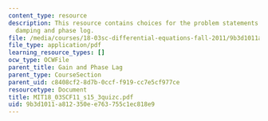 ```yaml
---
content_type: resource
description: This resource contains choices for the problem statements related to
  damping and phase log.
file: /media/courses/18-03sc-differential-equations-fall-2011/9b3d1011a812350ee763755c1ec818e9_MIT18_03SCF11_s15_3quizc.pdf
file_type: application/pdf
learning_resource_types: []
ocw_type: OCWFile
parent_title: Gain and Phase Lag
parent_type: CourseSection
parent_uid: c8408cf2-8d7b-0ccf-f919-cc7e5cf977ce
resourcetype: Document
title: MIT18_03SCF11_s15_3quizc.pdf
uid: 9b3d1011-a812-350e-e763-755c1ec818e9
---
```

